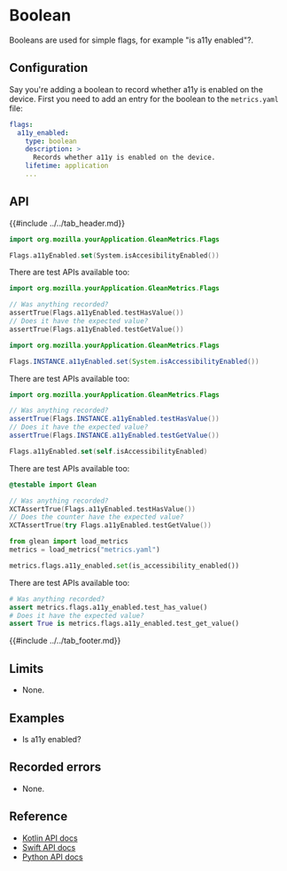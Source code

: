 # Boolean

Booleans are used for simple flags, for example "is a11y enabled"?.

## Configuration

Say you're adding a boolean to record whether a11y is enabled on the device. First you need to add an entry for the boolean to the `metrics.yaml` file:

```YAML
flags:
  a11y_enabled:
    type: boolean
    description: >
      Records whether a11y is enabled on the device.
    lifetime: application
    ...
```

## API

{{#include ../../tab_header.md}}

<div data-lang="Kotlin" class="tab">

```Kotlin
import org.mozilla.yourApplication.GleanMetrics.Flags

Flags.a11yEnabled.set(System.isAccesibilityEnabled())
```

There are test APIs available too:

```Kotlin
import org.mozilla.yourApplication.GleanMetrics.Flags

// Was anything recorded?
assertTrue(Flags.a11yEnabled.testHasValue())
// Does it have the expected value?
assertTrue(Flags.a11yEnabled.testGetValue())
```

</div>

<div data-lang="Java" class="tab">

```Java
import org.mozilla.yourApplication.GleanMetrics.Flags

Flags.INSTANCE.a11yEnabled.set(System.isAccessibilityEnabled())
```

There are test APIs available too:

```Java
import org.mozilla.yourApplication.GleanMetrics.Flags

// Was anything recorded?
assertTrue(Flags.INSTANCE.a11yEnabled.testHasValue())
// Does it have the expected value?
assertTrue(Flags.INSTANCE.a11yEnabled.testGetValue())
```

</div>


<div data-lang="Swift" class="tab">

```Swift
Flags.a11yEnabled.set(self.isAccessibilityEnabled)
```

There are test APIs available too:

```Swift
@testable import Glean

// Was anything recorded?
XCTAssertTrue(Flags.a11yEnabled.testHasValue())
// Does the counter have the expected value?
XCTAssertTrue(try Flags.a11yEnabled.testGetValue())
```

</div>

<div data-lang="Python" class="tab">

```Python
from glean import load_metrics
metrics = load_metrics("metrics.yaml")

metrics.flags.a11y_enabled.set(is_accessibility_enabled())
```

There are test APIs available too:

```Python
# Was anything recorded?
assert metrics.flags.a11y_enabled.test_has_value()
# Does it have the expected value?
assert True is metrics.flags.a11y_enabled.test_get_value()
```

</div>

{{#include ../../tab_footer.md}}

## Limits

* None.

## Examples

* Is a11y enabled?

## Recorded errors

* None.

## Reference

* [Kotlin API docs](../../../javadoc/glean/mozilla.telemetry.glean.private/-boolean-metric-type/index.html)
* [Swift API docs](../../../swift/Classes/BooleanMetricType.html)
* [Python API docs](../../../python/glean/metrics/boolean.html)
